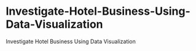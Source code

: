 # Investigate-Hotel-Business-Using-Data-Visualization
Investigate Hotel Business Using Data Visualization
